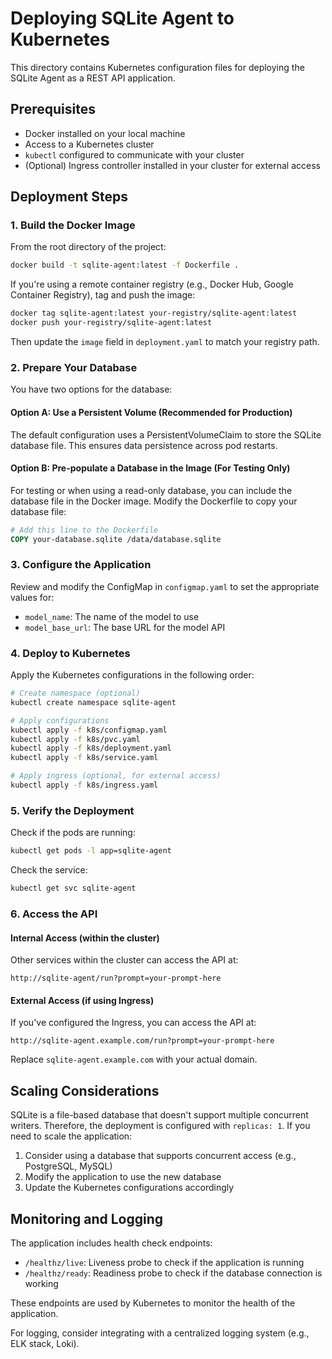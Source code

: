 # Deploying SQLite Agent to Kubernetes

This directory contains Kubernetes configuration files for deploying the SQLite Agent as a REST API application.

## Prerequisites

- Docker installed on your local machine
- Access to a Kubernetes cluster
- `kubectl` configured to communicate with your cluster
- (Optional) Ingress controller installed in your cluster for external access

## Deployment Steps

### 1. Build the Docker Image

From the root directory of the project:

```bash
docker build -t sqlite-agent:latest -f Dockerfile .
```

If you're using a remote container registry (e.g., Docker Hub, Google Container Registry), tag and push the image:

```bash
docker tag sqlite-agent:latest your-registry/sqlite-agent:latest
docker push your-registry/sqlite-agent:latest
```

Then update the `image` field in `deployment.yaml` to match your registry path.

### 2. Prepare Your Database

You have two options for the database:

#### Option A: Use a Persistent Volume (Recommended for Production)

The default configuration uses a PersistentVolumeClaim to store the SQLite database file. This ensures data persistence across pod restarts.

#### Option B: Pre-populate a Database in the Image (For Testing Only)

For testing or when using a read-only database, you can include the database file in the Docker image. Modify the Dockerfile to copy your database file:

```dockerfile
# Add this line to the Dockerfile
COPY your-database.sqlite /data/database.sqlite
```

### 3. Configure the Application

Review and modify the ConfigMap in `configmap.yaml` to set the appropriate values for:

- `model_name`: The name of the model to use
- `model_base_url`: The base URL for the model API

### 4. Deploy to Kubernetes

Apply the Kubernetes configurations in the following order:

```bash
# Create namespace (optional)
kubectl create namespace sqlite-agent

# Apply configurations
kubectl apply -f k8s/configmap.yaml
kubectl apply -f k8s/pvc.yaml
kubectl apply -f k8s/deployment.yaml
kubectl apply -f k8s/service.yaml

# Apply ingress (optional, for external access)
kubectl apply -f k8s/ingress.yaml
```

### 5. Verify the Deployment

Check if the pods are running:

```bash
kubectl get pods -l app=sqlite-agent
```

Check the service:

```bash
kubectl get svc sqlite-agent
```

### 6. Access the API

#### Internal Access (within the cluster)

Other services within the cluster can access the API at:

```
http://sqlite-agent/run?prompt=your-prompt-here
```

#### External Access (if using Ingress)

If you've configured the Ingress, you can access the API at:

```
http://sqlite-agent.example.com/run?prompt=your-prompt-here
```

Replace `sqlite-agent.example.com` with your actual domain.

## Scaling Considerations

SQLite is a file-based database that doesn't support multiple concurrent writers. Therefore, the deployment is configured with `replicas: 1`. If you need to scale the application:

1. Consider using a database that supports concurrent access (e.g., PostgreSQL, MySQL)
2. Modify the application to use the new database
3. Update the Kubernetes configurations accordingly

## Monitoring and Logging

The application includes health check endpoints:

- `/healthz/live`: Liveness probe to check if the application is running
- `/healthz/ready`: Readiness probe to check if the database connection is working

These endpoints are used by Kubernetes to monitor the health of the application.

For logging, consider integrating with a centralized logging system (e.g., ELK stack, Loki).